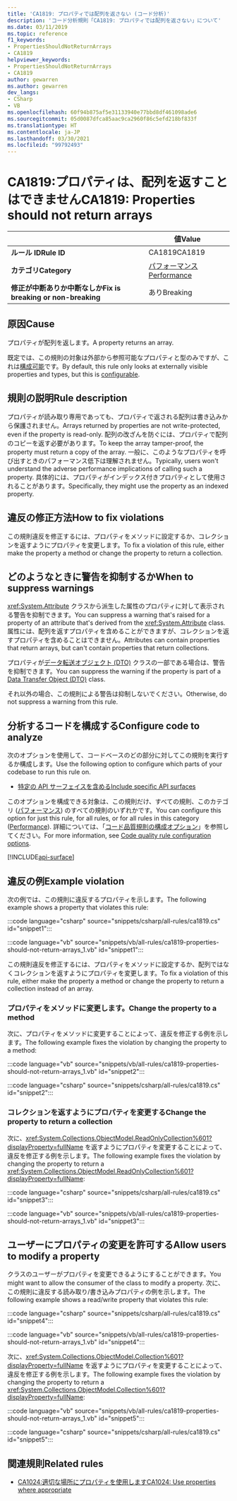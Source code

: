 ```yaml
---
title: 'CA1819: プロパティでは配列を返さない (コード分析)'
description: 'コード分析規則「CA1819: プロパティでは配列を返さない」について'
ms.date: 03/11/2019
ms.topic: reference
f1_keywords:
- PropertiesShouldNotReturnArrays
- CA1819
helpviewer_keywords:
- PropertiesShouldNotReturnArrays
- CA1819
author: gewarren
ms.author: gewarren
dev_langs:
- CSharp
- VB
ms.openlocfilehash: 60f94b875af5e31133940e77bbd8df461098ade6
ms.sourcegitcommit: 05d0087dfca85aac9ca2960f86c5efd218bf833f
ms.translationtype: HT
ms.contentlocale: ja-JP
ms.lasthandoff: 03/30/2021
ms.locfileid: "99792493"
---
```

# <a name="ca1819-properties-should-not-return-arrays"></a><span data-ttu-id="a153a-103">CA1819:プロパティは、配列を返すことはできません</span><span class="sxs-lookup"><span data-stu-id="a153a-103">CA1819: Properties should not return arrays</span></span>

| | <span data-ttu-id="a153a-104">値</span><span class="sxs-lookup"><span data-stu-id="a153a-104">Value</span></span> |
|-|-|
| <span data-ttu-id="a153a-105">**ルール ID**</span><span class="sxs-lookup"><span data-stu-id="a153a-105">**Rule ID**</span></span> |<span data-ttu-id="a153a-106">CA1819</span><span class="sxs-lookup"><span data-stu-id="a153a-106">CA1819</span></span>|
| <span data-ttu-id="a153a-107">**カテゴリ**</span><span class="sxs-lookup"><span data-stu-id="a153a-107">**Category**</span></span> |[<span data-ttu-id="a153a-108">パフォーマンス</span><span class="sxs-lookup"><span data-stu-id="a153a-108">Performance</span></span>](performance-warnings.md)|
| <span data-ttu-id="a153a-109">**修正が中断ありか中断なしか**</span><span class="sxs-lookup"><span data-stu-id="a153a-109">**Fix is breaking or non-breaking**</span></span> |<span data-ttu-id="a153a-110">あり</span><span class="sxs-lookup"><span data-stu-id="a153a-110">Breaking</span></span>|

## <a name="cause"></a><span data-ttu-id="a153a-111">原因</span><span class="sxs-lookup"><span data-stu-id="a153a-111">Cause</span></span>

<span data-ttu-id="a153a-112">プロパティが配列を返します。</span><span class="sxs-lookup"><span data-stu-id="a153a-112">A property returns an array.</span></span>

<span data-ttu-id="a153a-113">既定では、この規則の対象は外部から参照可能なプロパティと型のみですが、これは[構成可能](#configure-code-to-analyze)です。</span><span class="sxs-lookup"><span data-stu-id="a153a-113">By default, this rule only looks at externally visible properties and types, but this is [configurable](#configure-code-to-analyze).</span></span>

## <a name="rule-description"></a><span data-ttu-id="a153a-114">規則の説明</span><span class="sxs-lookup"><span data-stu-id="a153a-114">Rule description</span></span>

<span data-ttu-id="a153a-115">プロパティが読み取り専用であっても、プロパティで返される配列は書き込みから保護されません。</span><span class="sxs-lookup"><span data-stu-id="a153a-115">Arrays returned by properties are not write-protected, even if the property is read-only.</span></span> <span data-ttu-id="a153a-116">配列の改ざんを防ぐには、プロパティで配列のコピーを返す必要があります。</span><span class="sxs-lookup"><span data-stu-id="a153a-116">To keep the array tamper-proof, the property must return a copy of the array.</span></span> <span data-ttu-id="a153a-117">一般に、このようなプロパティを呼び出すときのパフォーマンス低下は理解されません。</span><span class="sxs-lookup"><span data-stu-id="a153a-117">Typically, users won't understand the adverse performance implications of calling such a property.</span></span> <span data-ttu-id="a153a-118">具体的には、プロパティがインデックス付きプロパティとして使用されることがあります。</span><span class="sxs-lookup"><span data-stu-id="a153a-118">Specifically, they might use the property as an indexed property.</span></span>

## <a name="how-to-fix-violations"></a><span data-ttu-id="a153a-119">違反の修正方法</span><span class="sxs-lookup"><span data-stu-id="a153a-119">How to fix violations</span></span>

<span data-ttu-id="a153a-120">この規則違反を修正するには、プロパティをメソッドに設定するか、コレクションを返すようにプロパティを変更します。</span><span class="sxs-lookup"><span data-stu-id="a153a-120">To fix a violation of this rule, either make the property a method or change the property to return a collection.</span></span>

## <a name="when-to-suppress-warnings"></a><span data-ttu-id="a153a-121">どのようなときに警告を抑制するか</span><span class="sxs-lookup"><span data-stu-id="a153a-121">When to suppress warnings</span></span>

<span data-ttu-id="a153a-122"><xref:System.Attribute> クラスから派生した属性のプロパティに対して表示される警告を抑制できます。</span><span class="sxs-lookup"><span data-stu-id="a153a-122">You can suppress a warning that's raised for a property of an attribute that's derived from the <xref:System.Attribute> class.</span></span> <span data-ttu-id="a153a-123">属性には、配列を返すプロパティを含めることができますが、コレクションを返すプロパティを含めることはできません。</span><span class="sxs-lookup"><span data-stu-id="a153a-123">Attributes can contain properties that return arrays, but can't contain properties that return collections.</span></span>

<span data-ttu-id="a153a-124">プロパティが[データ転送オブジェクト (DTO)](/previous-versions/msp-n-p/ff649585(v=pandp.10)) クラスの一部である場合は、警告を抑制できます。</span><span class="sxs-lookup"><span data-stu-id="a153a-124">You can suppress the warning if the property is part of a [Data Transfer Object (DTO)](/previous-versions/msp-n-p/ff649585(v=pandp.10)) class.</span></span>

<span data-ttu-id="a153a-125">それ以外の場合、この規則による警告は抑制しないでください。</span><span class="sxs-lookup"><span data-stu-id="a153a-125">Otherwise, do not suppress a warning from this rule.</span></span>

## <a name="configure-code-to-analyze"></a><span data-ttu-id="a153a-126">分析するコードを構成する</span><span class="sxs-lookup"><span data-stu-id="a153a-126">Configure code to analyze</span></span>

<span data-ttu-id="a153a-127">次のオプションを使用して、コードベースのどの部分に対してこの規則を実行するか構成します。</span><span class="sxs-lookup"><span data-stu-id="a153a-127">Use the following option to configure which parts of your codebase to run this rule on.</span></span>

- [<span data-ttu-id="a153a-128">特定の API サーフェイスを含める</span><span class="sxs-lookup"><span data-stu-id="a153a-128">Include specific API surfaces</span></span>](#include-specific-api-surfaces)

<span data-ttu-id="a153a-129">このオプションを構成できる対象は、この規則だけ、すべての規則、このカテゴリ ([パフォーマンス](performance-warnings.md)) のすべての規則のいずれかです。</span><span class="sxs-lookup"><span data-stu-id="a153a-129">You can configure this option for just this rule, for all rules, or for all rules in this category ([Performance](performance-warnings.md)).</span></span> <span data-ttu-id="a153a-130">詳細については、「[コード品質規則の構成オプション](../code-quality-rule-options.md)」を参照してください。</span><span class="sxs-lookup"><span data-stu-id="a153a-130">For more information, see [Code quality rule configuration options](../code-quality-rule-options.md).</span></span>

[!INCLUDE[api-surface](~/includes/code-analysis/api-surface.md)]

## <a name="example-violation"></a><span data-ttu-id="a153a-131">違反の例</span><span class="sxs-lookup"><span data-stu-id="a153a-131">Example violation</span></span>

<span data-ttu-id="a153a-132">次の例では、この規則に違反するプロパティを示します。</span><span class="sxs-lookup"><span data-stu-id="a153a-132">The following example shows a property that violates this rule:</span></span>

:::code language="csharp" source="snippets/csharp/all-rules/ca1819.cs" id="snippet1":::

:::code language="vb" source="snippets/vb/all-rules/ca1819-properties-should-not-return-arrays_1.vb" id="snippet1":::

<span data-ttu-id="a153a-133">この規則違反を修正するには、プロパティをメソッドに設定するか、配列ではなくコレクションを返すようにプロパティを変更します。</span><span class="sxs-lookup"><span data-stu-id="a153a-133">To fix a violation of this rule, either make the property a method or change the property to return a collection instead of an array.</span></span>

### <a name="change-the-property-to-a-method"></a><span data-ttu-id="a153a-134">プロパティをメソッドに変更します。</span><span class="sxs-lookup"><span data-stu-id="a153a-134">Change the property to a method</span></span>

<span data-ttu-id="a153a-135">次に、プロパティをメソッドに変更することによって、違反を修正する例を示します。</span><span class="sxs-lookup"><span data-stu-id="a153a-135">The following example fixes the violation by changing the property to a method:</span></span>

:::code language="vb" source="snippets/vb/all-rules/ca1819-properties-should-not-return-arrays_1.vb" id="snippet2":::

:::code language="csharp" source="snippets/csharp/all-rules/ca1819.cs" id="snippet2":::

### <a name="change-the-property-to-return-a-collection"></a><span data-ttu-id="a153a-136">コレクションを返すようにプロパティを変更する</span><span class="sxs-lookup"><span data-stu-id="a153a-136">Change the property to return a collection</span></span>

<span data-ttu-id="a153a-137">次に、<xref:System.Collections.ObjectModel.ReadOnlyCollection%601?displayProperty=fullName> を返すようにプロパティを変更することによって、違反を修正する例を示します。</span><span class="sxs-lookup"><span data-stu-id="a153a-137">The following example fixes the violation by changing the property to return a <xref:System.Collections.ObjectModel.ReadOnlyCollection%601?displayProperty=fullName>:</span></span>

:::code language="csharp" source="snippets/csharp/all-rules/ca1819.cs" id="snippet3":::

:::code language="vb" source="snippets/vb/all-rules/ca1819-properties-should-not-return-arrays_1.vb" id="snippet3":::

## <a name="allow-users-to-modify-a-property"></a><span data-ttu-id="a153a-138">ユーザーにプロパティの変更を許可する</span><span class="sxs-lookup"><span data-stu-id="a153a-138">Allow users to modify a property</span></span>

<span data-ttu-id="a153a-139">クラスのユーザーがプロパティを変更できるようにすることができます。</span><span class="sxs-lookup"><span data-stu-id="a153a-139">You might want to allow the consumer of the class to modify a property.</span></span> <span data-ttu-id="a153a-140">次に、この規則に違反する読み取り/書き込みプロパティの例を示します。</span><span class="sxs-lookup"><span data-stu-id="a153a-140">The following example shows a read/write property that violates this rule:</span></span>

:::code language="csharp" source="snippets/csharp/all-rules/ca1819.cs" id="snippet4":::

:::code language="vb" source="snippets/vb/all-rules/ca1819-properties-should-not-return-arrays_1.vb" id="snippet4":::

<span data-ttu-id="a153a-141">次に、<xref:System.Collections.ObjectModel.Collection%601?displayProperty=fullName> を返すようにプロパティを変更することによって、違反を修正する例を示します。</span><span class="sxs-lookup"><span data-stu-id="a153a-141">The following example fixes the violation by changing the property to return a <xref:System.Collections.ObjectModel.Collection%601?displayProperty=fullName>:</span></span>

:::code language="vb" source="snippets/vb/all-rules/ca1819-properties-should-not-return-arrays_1.vb" id="snippet5":::

:::code language="csharp" source="snippets/csharp/all-rules/ca1819.cs" id="snippet5":::

## <a name="related-rules"></a><span data-ttu-id="a153a-142">関連規則</span><span class="sxs-lookup"><span data-stu-id="a153a-142">Related rules</span></span>

- [<span data-ttu-id="a153a-143">CA1024:適切な場所にプロパティを使用します</span><span class="sxs-lookup"><span data-stu-id="a153a-143">CA1024: Use properties where appropriate</span></span>](ca1024.md)
